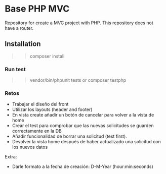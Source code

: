 # Base PHP MVC
Repository for create a MVC project with PHP. This repository does not have a router.

## Installation

>> composer install

### Run test

>> vendor/bin/phpunit tests
or
>> composer testphp

### Retos
- Trabajar el diseño del front
- Utilizar los layouts (header and footer)
- En vista create añadir un botón de cancelar para volver a la vista de home
- Crear el test para comprobar que las nuevas solicitudes se guarden correctamente en la DB
- Añadir funcionalidad de borrar una solicitud (test first).
- Devolver la vista home después de haber actualizado una solicitud con los nuevos datos 

Extra:
- Darle formato a la fecha de creación: D-M-Year (hour:min:seconds)
